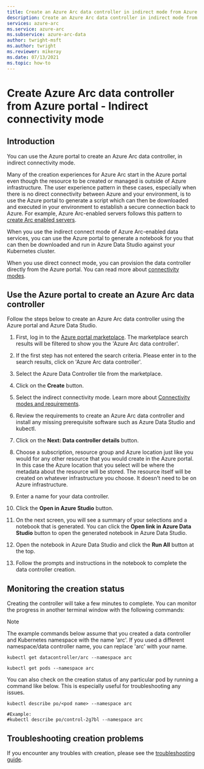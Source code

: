 ```yaml
---
title: Create an Azure Arc data controller in indirect mode from Azure portal
description: Create an Azure Arc data controller in indirect mode from Azure portal
services: azure-arc
ms.service: azure-arc
ms.subservice: azure-arc-data
author: twright-msft
ms.author: twright
ms.reviewer: mikeray
ms.date: 07/13/2021
ms.topic: how-to
---
```


# Create Azure Arc data controller from Azure portal - Indirect connectivity mode


## Introduction

You can use the Azure portal to create an Azure Arc data controller, in indirect connectivity mode.

Many of the creation experiences for Azure Arc start in the Azure portal even though the resource to be created or managed is outside of Azure infrastructure. The user experience pattern in these cases, especially when there is no direct connectivity between Azure and your environment, is to use the Azure portal to generate a script which can then be downloaded and executed in your environment to establish a secure connection back to Azure. For example, Azure Arc-enabled servers follows this pattern to [create Arc enabled servers](../servers/onboard-portal.md).

When you use the indirect connect mode of Azure Arc-enabled data services, you can use the Azure portal to generate a notebook for you that can then be downloaded and run in Azure Data Studio against your Kubernetes cluster. 

When you use direct connect mode, you can provision the data controller directly from the Azure portal. You can read more about [connectivity modes](connectivity.md).

## Use the Azure portal to create an Azure Arc data controller

Follow the steps below to create an Azure Arc data controller using the Azure portal and Azure Data Studio.

1. First, log in to the [Azure portal marketplace](https://ms.portal.azure.com/#blade/Microsoft_Azure_Marketplace/MarketplaceOffersBlade/selectedMenuItemId/home/searchQuery/azure%20arc%20data%20controller).  The marketplace search results will be filtered to show you the 'Azure Arc data controller'.
1. If the first step has not entered the search criteria. Please enter in to the search results, click on 'Azure Arc data controller'.
1. Select the Azure Data Controller tile from the marketplace.
1. Click on the **Create** button.
1. Select the indirect connectivity mode. Learn more about [Connectivity modes and requirements](./connectivity.md). 
1. Review the requirements to create an Azure Arc data controller and install any missing prerequisite software such as Azure Data Studio and kubectl.
1. Click on the **Next: Data controller details** button.
1. Choose a subscription, resource group and Azure location just like you would for any other resource that you would create in the Azure portal. In this case the Azure location that you select will be where the metadata about the resource will be stored.  The resource itself will be created on whatever infrastructure you choose. It doesn't need to be on Azure infrastructure.
1. Enter a name for your data controller.

1. Click the **Open in Azure Studio** button.
1. On the next screen, you will see a summary of your selections and a notebook that is generated.  You can click the **Open link in Azure Data Studio** button to open the generated notebook in Azure Data Studio.
1. Open the notebook in Azure Data Studio and click the **Run All** button at the top.
1. Follow the prompts and instructions in the notebook to complete the data controller creation.

## Monitoring the creation status

Creating the controller will take a few minutes to complete. You can monitor the progress in another terminal window with the following commands:

> [!NOTE]
>  The example commands below assume that you created a data controller and Kubernetes namespace with the name 'arc'.  If you used a different namespace/data controller name, you can replace 'arc' with your name.

```console
kubectl get datacontroller/arc --namespace arc
```

```console
kubectl get pods --namespace arc
```

You can also check on the creation status of any particular pod by running a command like below.  This is especially useful for troubleshooting any issues.

```console
kubectl describe po/<pod name> --namespace arc

#Example:
#kubectl describe po/control-2g7bl --namespace arc
```

## Troubleshooting creation problems

If you encounter any troubles with creation, please see the [troubleshooting guide](troubleshoot-guide.md).